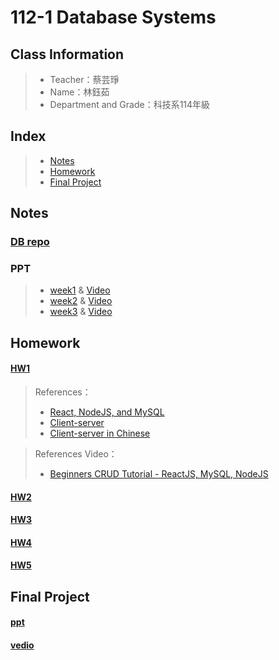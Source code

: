 # 112-1 Database Systems

## Class Information
> + Teacher：蔡芸琤
> + Name：林鈺茹
> + Department and Grade：科技系114年級
## Index
> + [Notes](https://github.com/Lindergithub/DB/blob/main/README.md#index)
> + [Homework](https://github.com/Lindergithub/DB/tree/main#notes)
> + [Final Project](https://github.com/Lindergithub/DB/tree/main#final-project)
## Notes
### [DB repo](https://docs.google.com/spreadsheets/d/1Q7xZrNQcNulzj7rhAGlexjkjkXMrw-MnCfyo7CtSp_o/edit#gid=847386397)
### PPT
> + [week1](https://docs.google.com/presentation/d/1CP0D92DA8Ae8oyIKSquqUuTUpVqwLGT-14T32l9pf5U/edit#slide=id.g2410febba22_0_9) & [Video](https://youtu.be/idhUbF1req4?si=R2vEFacyfHN5T-U6)
> + [week2](https://docs.google.com/presentation/d/1amn8pDX2Wx4N6ZjzhCGoQFJH4DqaRcQ2DJAdg3hbIrA/edit#slide=id.g23dd2219a46_0_124) & [Video]()
> + [week3]() & [Video]()


## Homework
#### [HW1](https://youtu.be/fMhPyYBAz6M)
> References：
> + [React, NodeJS, and MySQL](https://www.byperth.com/2018/04/19/guide-building-data-science-web-application-with-react-nodejs-and-mysql/)
> + [Client-server](https://madooei.github.io/cs421_sp20_homepage/client-server-app/)
> + [Client-server in Chinese](https://hackmd.io/@Willie-The-Lord/BJ7ZP2hgY)

> References Video：
> + [Beginners CRUD Tutorial - ReactJS, MySQL, NodeJS](https://www.youtube.com/watch?v=re3OIOr9dJI)
#### [HW2]()
#### [HW3]()
#### [HW4]()
#### [HW5]()
## Final Project
#### [ppt]()
#### [vedio]()
